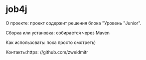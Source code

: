 # job4j
О проекте:
проект содержит решения блока "Уровень "Junior".

Сборка или установка:
собирается через Maven

Как использовать: пока просто смотреть)

Контакты:https:
//github.com/zweidmitr

